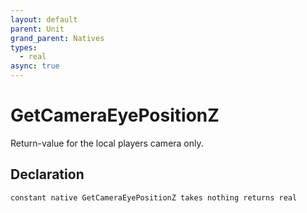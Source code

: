 ```yaml
---
layout: default
parent: Unit
grand_parent: Natives
types:
  - real
async: true
---
```


# GetCameraEyePositionZ
Return-value for the local players camera only.

## Declaration

```
constant native GetCameraEyePositionZ takes nothing returns real
```